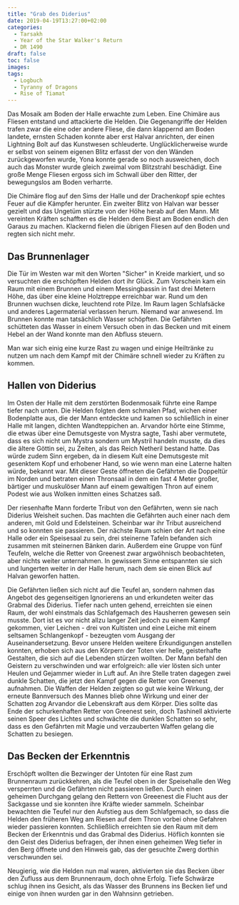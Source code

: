 ```yaml
---
title: "Grab des Diderius"
date: 2019-04-19T13:27:00+02:00
categories:
  - Tarsakh
  - Year of the Star Walker's Return
  - DR 1490
draft: false
toc: false
images:
tags: 
  - Logbuch
  - Tyranny of Dragons
  - Rise of Tiamat
---
```


Das Mosaik am Boden der Halle erwachte zum Leben. Eine Chimäre aus Fliesen entstand und attackierte die Helden. Die Gegenangriffe der Helden trafen zwar die eine oder andere Fliese, die dann klappernd am Boden landete, ernsten Schaden konnte aber erst Halvar anrichten, der einen Lightning Bolt auf das Kunstwesen schleuderte. Unglücklicherweise wurde er selbst von seinem eigenen Blitz erfasst der von den Wänden zurückgeworfen wurde, Yona konnte gerade so noch ausweichen, doch auch das Monster wurde gleich zweimal vom Blitzstrahl beschädigt. Eine große Menge Fliesen ergoss sich im Schwall über den Ritter, der bewegungslos am Boden verharrte.

Die Chimäre flog auf den Sims der Halle und der Drachenkopf spie echtes Feuer auf die Kämpfer herunter. Ein zweiter Blitz von Halvan war besser gezielt und das Ungetüm stürzte von der Höhe herab auf den Mann. Mit vereinten Kräften schafften es die Helden dem Biest am Boden endlich den Garaus zu machen. Klackernd fielen die übrigen Fliesen auf den Boden und regten sich nicht mehr.

## Das Brunnenlager

Die Tür im Westen war mit den Worten "Sicher" in Kreide markiert, und so versuchten die erschöpften Helden dort ihr Glück. Zum Vorschein kam ein Raum mit einem Brunnen und einem Messingbassin in fast drei Metern Höhe, das über eine kleine Holztreppe erreichbar war. Rund um den Brunnen wuchsen dicke, leuchtend rote Pilze. Im Raum lagen Schlafsäcke und anderes Lagermaterial verlassen herum. Niemand war anwesend. Im Brunnen konnte man tatsächlich Wasser schöpften. Die Gefährten schütteten das Wasser in einem Versuch oben in das Becken und mit einem Hebel an der Wand konnte man den Abfluss steuern.

Man war sich einig eine kurze Rast zu wagen und einige Heiltränke zu nutzen um nach dem Kampf mit der Chimäre schnell wieder zu Kräften zu kommen.

## Hallen von Diderius

Im Osten der Halle mit dem zerstörten Bodenmosaik führte eine Rampe tiefer nach unten. Die Helden folgten dem schmalen Pfad, wichen einer Bodenplatte aus, die der Mann entdeckte und kamen so schließlich in einer Halle mit langen, dichten Wandteppichen an. Arvandor hörte eine Stimme, die etwas über eine Demutsgeste von Mystra sagte, Tashi aber vermutete, dass es sich nicht um Mystra sondern um Mystril handeln musste, da dies die ältere Göttin sei, zu Zeiten, als das Reich Netheril bestand hatte. Das würde zudem Sinn ergeben, da in diesem Kult eine Demutsgeste mit gesenktem Kopf und erhobener Hand, so wie wenn man eine Laterne halten würde, bekannt war. Mit dieser Geste öffneten die Gefährten die Doppeltür im Norden und betraten einen Thronsaal in dem ein fast 4 Meter großer, bärtiger und muskulöser Mann auf einem gewaltigen Thron auf einem Podest wie aus Wolken inmitten eines Schatzes saß.

Der riesenhafte Mann forderte Tribut von den Gefährten, wenn sie nach Diderius Weisheit suchen. Das machten die Gefährten auch einer nach dem anderen, mit Gold und Edelsteinen. Scheinbar war ihr Tribut ausreichend und so konnten sie passieren. Der nächste Raum schien der Art nach eine Halle oder ein Speisesaal zu sein, drei steinerne Tafeln befanden sich zusammen mit steinernen Bänken darin. Außerdem eine Gruppe von fünf Teufeln, welche die Retter von Greenest zwar argwöhnisch beobachteten, aber nichts weiter unternahmen. In gewissem Sinne entspannten sie sich und lungerten weiter in der Halle herum, nach dem sie einen Blick auf Halvan geworfen hatten.

Die Gefährten ließen sich nicht auf die Teufel an, sondern nahmen das Angebot des gegenseitigen Ignorierens an und erkundeten weiter das Grabmal des Diderius. Tiefer nach unten gehend, erreichten sie einen Raum, der wohl einstmals das Schlafgemach des Hausherren gewesen sein musste. Dort ist es vor nicht allzu langer Zeit jedoch zu einem Kampf gekommen, vier Leichen - drei von Kultisten und eine Leiche mit einem seltsamen Schlangenkopf - bezeugten vom Ausgang der Auseinandersetzung. Bevor unsere Helden weitere Erkundigungen anstellen konnten, erhoben sich aus den Körpern der Toten vier helle, geisterhafte Gestalten, die sich auf die Lebenden stürzen wollten. Der Mann befahl den Geistern zu verschwinden und war erfolgreich: alle vier lösten sich unter Heulen und Gejammer wieder in Luft auf. An ihre Stelle traten dagegen zwei dunkle Schatten, die jetzt den Kampf gegen die Retter von Greenest aufnahmen. Die Waffen der Helden zeigten so gut wie keine Wirkung, der erneute Bannversuch des Mannes blieb ohne Wirkung und einer der Schatten zog Arvandor die Lebenskraft aus dem Körper. Dies sollte das Ende der schurkenhaften Retter von Greenest sein, doch Tashinell aktivierte seinen Speer des Lichtes und schwächte die dunklen Schatten so sehr, dass es den Gefährten mit Magie und verzauberten Waffen gelang die Schatten zu besiegen.

## Das Becken der Erkenntnis

Erschöpft wollten die Bezwinger der Untoten für eine Rast zum Brunnenraum zurückkehren, als die Teufel oben in der Speisehalle den Weg versperrten und die Gefährten nicht passieren ließen. Durch einen geheimen Durchgang gelang den Rettern von Greeenest die Flucht aus der Sackgasse und sie konnten ihre Kräfte wieder sammeln. Scheinbar bewachten die Teufel nur den Aufstieg aus dem Schlafgemach, so dass die Helden den früheren Weg am Riesen auf dem Thron vorbei ohne Gefahren wieder passieren konnten. Schließlich erreichten sie den Raum mit dem Becken der Erkenntnis und das Grabmal des Diderius. Höflich konnten sie den Geist des Diderius befragen, der ihnen einen geheimen Weg tiefer in den Berg öffnete und den Hinweis gab, das der gesuchte Zwerg dorthin verschwunden sei.

Neugierig, wie die Helden nun mal waren, aktivierten sie das Becken über den Zufluss aus dem Brunnenraum, doch ohne Erfolg. Tiefe Schwärze schlug ihnen ins Gesicht, als das Wasser des Brunnens ins Becken lief und einige von ihnen wurden gar in den Wahnsinn getrieben.
